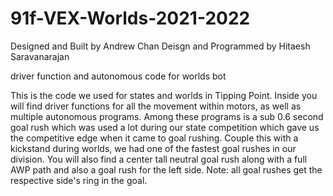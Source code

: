 # 91f-VEX-Worlds-2021-2022

Designed and Built by Andrew Chan
Deisgn and Programmed by Hitaesh Saravanarajan

driver function and autonomous code for worlds bot

This is the code we used for states and worlds in Tipping Point. Inside you will find driver functions for all the movement within motors, as well as multiple autonomous programs. Among these programs is a sub 0.6 second goal rush which was used a lot during our state competition which gave us the competitive edge when it came to goal rushing. Couple this with a kickstand during worlds, we had one of the fastest goal rushes in our division. You will also find a center tall neutral goal rush along with a full AWP path and also a goal rush for the left side. Note: all goal rushes get the respective side's ring in the goal.
